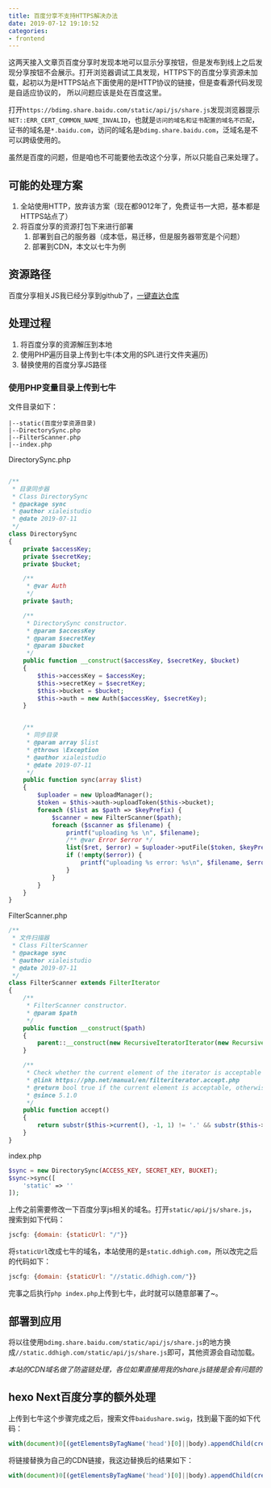 ```yaml
---
title: 百度分享不支持HTTPS解决办法
date: 2019-07-12 19:10:52
categories:
- frontend
---
```


这两天接入文章页百度分享时发现本地可以显示分享按钮，但是发布到线上之后发现分享按钮不会展示。打开浏览器调试工具发现，HTTPS下的百度分享资源未加载，起初以为是HTTPS站点下面使用的是HTTP协议的链接，但是查看源代码发现是自适应协议的， 所以问题应该是处在百度这里。

打开`https://bdimg.share.baidu.com/static/api/js/share.js`发现浏览器提示`NET::ERR_CERT_COMMON_NAME_INVALID`，也就是`访问的域名和证书配置的域名不匹配`，证书的域名是`*.baidu.com`，访问的域名是`bdimg.share.baidu.com`，泛域名是不可以跨级使用的。

虽然是百度的问题，但是咱也不可能要他去改这个分享，所以只能自己来处理了。

## 可能的处理方案

1. 全站使用HTTP，放弃该方案（现在都9012年了，免费证书一大把，基本都是HTTPS站点了）
2. 将百度分享的资源打包下来进行部署
   1. 部署到自己的服务器（成本低，易迁移，但是服务器带宽是个问题）
   2. 部署到CDN，本文以七牛为例

## 资源路径

百度分享相关JS我已经分享到github了，[一键直达仓库](https://github.com/xialeistudio/baidu-share-resource)

## 处理过程

1. 将百度分享的资源解压到本地
2. 使用PHP遍历目录上传到七牛(本文用的SPL进行文件夹遍历)
3. 替换使用的百度分享JS路径

### 使用PHP变量目录上传到七牛

文件目录如下：

```
|--static(百度分享资源目录)
|--DirectorySync.php
|--FilterScanner.php
|--index.php
```

DirectorySync.php
```php

/**
 * 目录同步器
 * Class DirectorySync
 * @package sync
 * @author xialeistudio
 * @date 2019-07-11
 */
class DirectorySync
{
    private $accessKey;
    private $secretKey;
    private $bucket;

    /**
     * @var Auth
     */
    private $auth;

    /**
     * DirectorySync constructor.
     * @param $accessKey
     * @param $secretKey
     * @param $bucket
     */
    public function __construct($accessKey, $secretKey, $bucket)
    {
        $this->accessKey = $accessKey;
        $this->secretKey = $secretKey;
        $this->bucket = $bucket;
        $this->auth = new Auth($accessKey, $secretKey);
    }


    /**
     * 同步目录
     * @param array $list
     * @throws \Exception
     * @author xialeistudio
     * @date 2019-07-11
     */
    public function sync(array $list)
    {
        $uploader = new UploadManager();
        $token = $this->auth->uploadToken($this->bucket);
        foreach ($list as $path => $keyPrefix) {
            $scanner = new FilterScanner($path);
            foreach ($scanner as $filename) {
                printf("uploading %s \n", $filename);
                /** @var Error $error */
                list($ret, $error) = $uploader->putFile($token, $keyPrefix . $filename, $filename);
                if (!empty($error)) {
                    printf("uploading %s error: %s\n", $filename, $error->message());
                }
            }
        }
    }
}
```

FilterScanner.php
```php
/**
 * 文件扫描器
 * Class FilterScanner
 * @package sync
 * @author xialeistudio
 * @date 2019-07-11
 */
class FilterScanner extends FilterIterator
{
    /**
     * FilterScanner constructor.
     * @param $path
     */
    public function __construct($path)
    {
        parent::__construct(new RecursiveIteratorIterator(new RecursiveDirectoryIterator($path)));
    }

    /**
     * Check whether the current element of the iterator is acceptable
     * @link https://php.net/manual/en/filteriterator.accept.php
     * @return bool true if the current element is acceptable, otherwise false.
     * @since 5.1.0
     */
    public function accept()
    {
        return substr($this->current(), -1, 1) != '.' && substr($this->current(), -2, 2) != '..';
    }
}
```

index.php

```php
$sync = new DirectorySync(ACCESS_KEY, SECRET_KEY, BUCKET);
$sync->sync([
    'static' => ''
]);
```

上传之前需要修改一下百度分享js相关的域名。打开`static/api/js/share.js`，搜索到如下代码：

```js
jscfg: {domain: {staticUrl: "/"}}
```

将`staticUrl`改成七牛的域名，本站使用的是`static.ddhigh.com`，所以改完之后的代码如下：

```js
jscfg: {domain: {staticUrl: "//static.ddhigh.com/"}}
```

完事之后执行`php index.php`上传到七牛，此时就可以随意部署了~。

## 部署到应用

将以往使用`bdimg.share.baidu.com/static/api/js/share.js`的地方换成`//static.ddhigh.com/static/api/js/share.js`即可，其他资源会自动加载。

*本站的CDN域名做了防盗链处理，各位如果直接用我的share.js链接是会有问题的*

## hexo Next百度分享的额外处理

上传到七牛这个步骤完成之后，搜索文件`baidushare.swig`，找到最下面的如下代码：

```js
with(document)0[(getElementsByTagName('head')[0]||body).appendChild(createElement('script')).src='//bdimg.share.baidu.com/static/api/js/share.js?cdnversion='+~(-new Date()/36e5)];
```

将链接替换为自己的CDN链接，我这边替换后的结果如下：

```js
with(document)0[(getElementsByTagName('head')[0]||body).appendChild(createElement('script')).src='//static.ddhigh.com/static/api/js/share.js?cdnversion='+~(-new Date()/36e5)];
```
